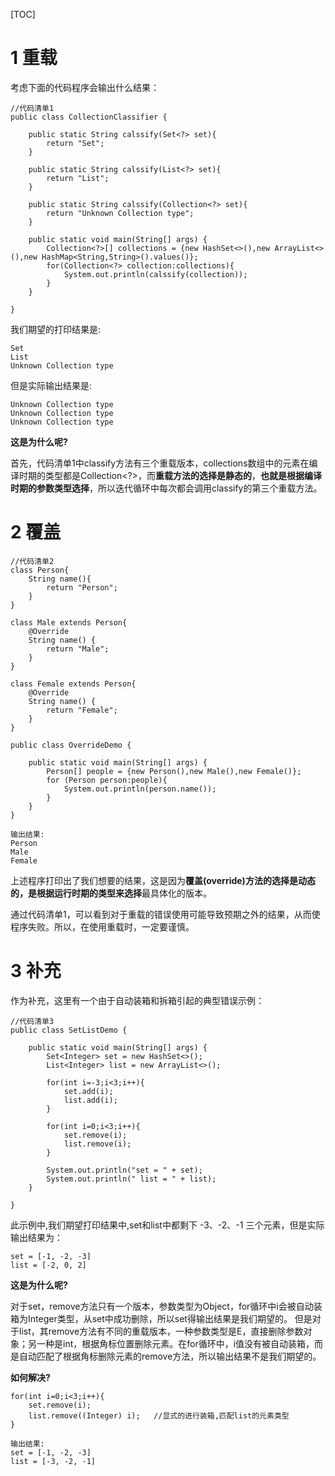 [TOC]



# 1 重载

考虑下面的代码程序会输出什么结果：

```
//代码清单1
public class CollectionClassifier {
    
    public static String calssify(Set<?> set){
        return "Set";
    }

    public static String calssify(List<?> set){
        return "List";
    }

    public static String calssify(Collection<?> set){
        return "Unknown Collection type";
    }

    public static void main(String[] args) {
        Collection<?>[] collections = {new HashSet<>(),new ArrayList<>(),new HashMap<String,String>().values()};
        for(Collection<?> collection:collections){
            System.out.println(calssify(collection));
        }
    }
    
}
```

我们期望的打印结果是:

```
Set
List
Unknown Collection type
```

但是实际输出结果是:

```
Unknown Collection type 
Unknown Collection type 
Unknown Collection type
```



**这是为什么呢?**

首先，代码清单1中classify方法有三个重载版本，collections数组中的元素在编译时期的类型都是Collection<?>，而**重载方法的选择是静态的**，**也就是根据编译时期的参数类型选择**，所以迭代循环中每次都会调用classify的第三个重载方法。



# 2 覆盖

```
//代码清单2
class Person{
    String name(){
        return "Person";
    }
}

class Male extends Person{
    @Override
    String name() {
        return "Male";
    }
}

class Female extends Person{
    @Override
    String name() {
        return "Female";
    }
}

public class OverrideDemo {

    public static void main(String[] args) {
        Person[] people = {new Person(),new Male(),new Female()};
        for (Person person:people){
            System.out.println(person.name());
        }
    }
}

输出结果:
Person
Male
Female
```

上述程序打印出了我们想要的结果，这是因为**覆盖(override)方法的选择是动态的，是根据运行时期的类型来选择**最具体化的版本。

通过代码清单1，可以看到对于重载的错误使用可能导致预期之外的结果，从而使程序失败。所以，在使用重载时，一定要谨慎。



# 3 补充

作为补充，这里有一个由于自动装箱和拆箱引起的典型错误示例：

```
//代码清单3
public class SetListDemo {

    public static void main(String[] args) {
        Set<Integer> set = new HashSet<>();
        List<Integer> list = new ArrayList<>();

        for(int i=-3;i<3;i++){
            set.add(i);
            list.add(i);
        }

        for(int i=0;i<3;i++){
            set.remove(i);
            list.remove(i);
        }

        System.out.println("set = " + set);
        System.out.println(" list = " + list);
    }

}
```

此示例中,我们期望打印结果中,set和list中都剩下 -3、-2、-1 三个元素，但是实际输出结果为：

```
set = [-1, -2, -3] 
list = [-2, 0, 2]
```



**这是为什么呢?**

对于set，remove方法只有一个版本，参数类型为Object，for循环中i会被自动装箱为Integer类型，从set中成功删除，所以set得输出结果是我们期望的。
但是对于list，其remove方法有不同的重载版本，一种参数类型是E，直接删除参数对象；另一种是int，根据角标位置删除元素。在for循环中，i值没有被自动装箱，而是自动匹配了根据角标删除元素的remove方法，所以输出结果不是我们期望的。



 **如何解决?** 

```
for(int i=0;i<3;i++){
    set.remove(i);
    list.remove((Integer) i);	//显式的进行装箱,匹配list的元素类型
}

输出结果:
set = [-1, -2, -3]
list = [-3, -2, -1]
```